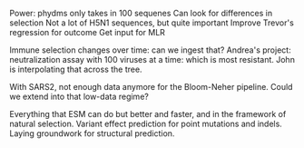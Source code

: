Power: phydms only takes in 100 sequenes
Can look for differences in selection
Not a lot of H5N1 sequences, but quite important
Improve Trevor's regression for outcome
Get input for MLR

Immune selection changes over time: can we ingest that?
Andrea's project: neutralization assay with 100 viruses at a time: which is most resistant.
John is interpolating that across the tree.

With SARS2, not enough data anymore for the Bloom-Neher pipeline. 
Could we extend into that low-data regime?





Everything that ESM can do but better and faster, and in the framework of natural selection. Variant effect prediction for point mutations and indels. Laying groundwork for structural prediction.


